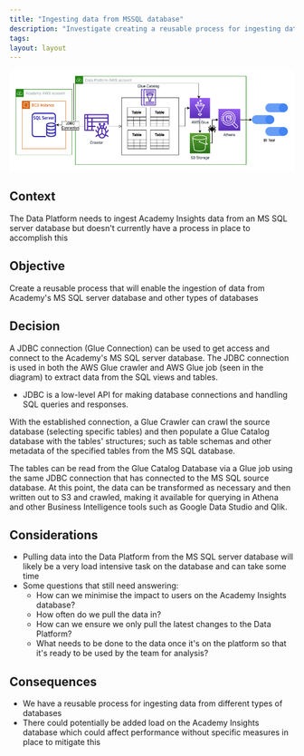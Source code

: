 ```yaml
---
title: "Ingesting data from MSSQL database"
description: "Investigate creating a reusable process for ingesting data from MS SQL and other types of databases"
tags:
layout: layout
---
```


![Ingesting data from MS SQL database](./images/ingesting-data-from-mssql-database.drawio.png)

## Context

The Data Platform needs to ingest Academy Insights data from an MS SQL server database but doesn't currently have a process in place to accomplish this

## Objective

Create a reusable process that will enable the ingestion of data from Academy's MS SQL server database and other types of databases

## Decision

A JDBC connection (Glue Connection) can be used to get access and connect to the Academy's MS SQL server database. 
The JDBC connection is used in both the AWS Glue crawler and AWS Glue job (seen in the diagram) to extract data from the SQL views and tables.
- JDBC is a low-level API for making database connections and handling SQL queries and responses. 

With the established connection, a Glue Crawler can crawl the source database (selecting specific tables) and then populate a Glue Catalog database 
with the tables' structures; such as table schemas and other metadata of the specified tables from the MS SQL database.

The tables can be read from the Glue Catalog Database via a Glue job using the same JDBC connection that has connected to the MS SQL source database.
At this point, the data can be transformed as necessary and then written out to S3 and crawled, making it available for querying in Athena and other Business Intelligence tools such as Google Data Studio and Qlik.

## Considerations
- Pulling data into the Data Platform from the MS SQL server database will likely be a very load intensive task on the database and can take some time
- Some questions that still need answering:
    - How can we minimise the impact to users on the Academy Insights database?
    - How often do we pull the data in?
    - How can we ensure we only pull the latest changes to the Data Platform?
    - What needs to be done to the data once it's on the platform so that it's ready to be used by the team for analysis?

## Consequences
- We have a reusable process for ingesting data from different types of databases
- There could potentially be added load on the Academy Insights database which could affect performance without specific measures in place to mitigate this